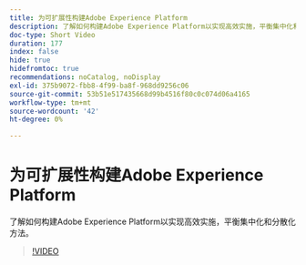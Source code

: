 ```yaml
---
title: 为可扩展性构建Adobe Experience Platform
description: 了解如何构建Adobe Experience Platform以实现高效实施，平衡集中化和分散化方法。
doc-type: Short Video
duration: 177
index: false
hide: true
hidefromtoc: true
recommendations: noCatalog, noDisplay
exl-id: 375b9072-fbb8-4f99-ba8f-968dd9256c06
source-git-commit: 53b51e517435668d99b4516f80c0c074d06a4165
workflow-type: tm+mt
source-wordcount: '42'
ht-degree: 0%

---
```


# 为可扩展性构建Adobe Experience Platform

了解如何构建Adobe Experience Platform以实现高效实施，平衡集中化和分散化方法。

<!-- 62_S601_3442532_176_architecting-adobe-experience-platform-for-scalability -->
>[!VIDEO](https://video.tv.adobe.com/v/3458321/?learn=on&enablevpops=true)
